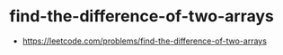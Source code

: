 # find-the-difference-of-two-arrays
- https://leetcode.com/problems/find-the-difference-of-two-arrays
